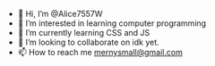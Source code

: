 - 👋 Hi, I’m @Alice7557W
- 👀 I’m interested in learning computer programming
- 🌱 I’m currently learning CSS and JS
- 💞️ I’m looking to collaborate on idk yet.
- 📫 How to reach me mernysmall@gmail.com

<!---
Alice7557W/Alice7557W is a ✨ special ✨ repository because its `README.md` (this file) appears on your GitHub profile.
You can click the Preview link to take a look at your changes.
--->
